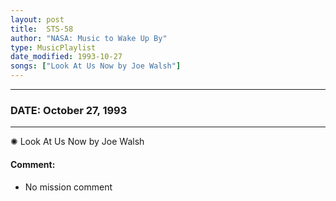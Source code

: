 ```yaml
---
layout: post
title:  STS-58
author: "NASA: Music to Wake Up By"
type: MusicPlaylist
date_modified: 1993-10-27
songs: ["Look At Us Now by Joe Walsh"]
---
```


----
### DATE: October 27, 1993
----
✺ Look At Us Now by Joe Walsh

#### Comment:
* No mission comment



<br/>
<center>
	<a target="_blank"
	   href="https://twitter.com/intent/tweet?hashtags=Space,NASA,Playlist,NASAWakeupCalls,SpaceProgram&text={{ page.author}}, '{{ page.songs.first }}' {{ page.title }}, {{ page.date | date: '%B %d, %Y' }}. {{ site.url }}{{ page.url }}&via=nasawakeupcalls"><i class="fab fa-twitter" alt="Tweet this page" style="font-size: 1.3em;"></i></a>
	&nbsp; 	<i class="fas fa-user-astronaut" style="font-size: 1.5em;"></i> &nbsp;
    <a type="amzn" search="'Look At Us Now by Joe Walsh'" category="popular music">
    <i class="fab fa-amazon" style="font-size: 1.3em;"></i></a>
</center>
